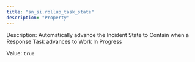 ```yaml
---
title: "sn_si.rollup_task_state"
description: "Property"
---
```


Description: Automatically advance the Incident State to Contain when a Response Task advances to Work In Progress

Value: `true`